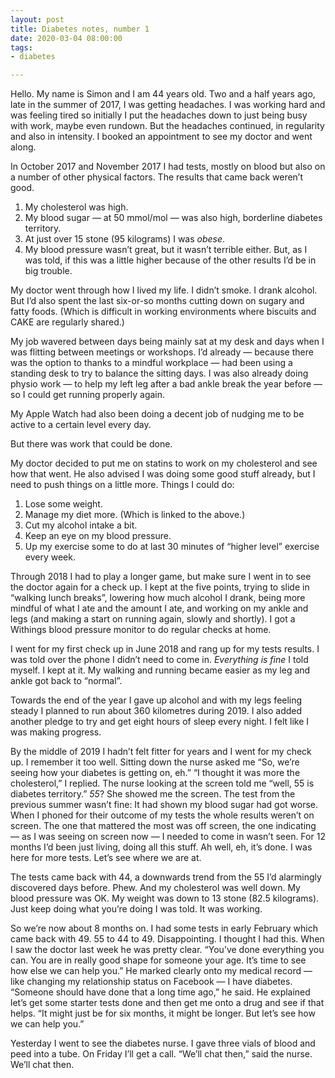 ```yaml
---
layout: post
title: Diabetes notes, number 1
date: 2020-03-04 08:00:00
tags:
- diabetes

---
```

Hello. My name is Simon and I am 44 years old. Two and a half years ago, late in the summer of 2017, I was getting headaches. I was working hard and was feeling tired so initially I put the headaches down to just being busy with work, maybe even rundown. But the headaches continued, in regularity and also in intensity. I booked an appointment to see my doctor and went along.

In October 2017 and November 2017 I had tests, mostly on blood but also on a number of other physical factors. The results that came back weren’t good.

1. My cholesterol was high. 
2. My blood sugar — at 50 mmol/mol — was also high, borderline diabetes territory. 
3. At just over 15 stone (95 kilograms) I was _obese_.
4. My blood pressure wasn’t great, but it wasn’t terrible either. But, as I was told, if this was a little higher because of the other results I’d be in big trouble.

My doctor went through how I lived my life. I didn’t smoke. I drank alcohol. But I’d also spent the last six-or-so months cutting down on sugary and fatty foods. (Which is difficult in working environments where biscuits and CAKE are regularly shared.)

My job wavered between days being mainly sat at my desk and days when I was flitting between meetings or workshops. I’d already — because there was the option to thanks to a mindful workplace — had been using a standing desk to try to balance the sitting days. I was also already doing physio work — to help my left leg after a bad ankle break the year before — so I could get running properly again.

My Apple Watch had also been doing a decent job of nudging me to be active to a certain level every day.

But there was work that could be done.

My doctor decided to put me on statins to work on my cholesterol and see how that went. He also advised I was doing some good stuff already, but I need to push things on a little more. Things I could do: 

1. Lose some weight.
2. Manage my diet more. (Which is linked to the above.) 
3. Cut my alcohol intake a bit.
4. Keep an eye on my blood pressure.
5. Up my exercise some to do at last 30 minutes of “higher level” exercise every week.

Through 2018 I had to play a longer game, but make sure I went in to see the doctor again for a check up. I kept at the five points, trying to slide in “walking lunch breaks”, lowering how much alcohol I drank, being more mindful of what I ate and the amount I ate, and working on my ankle and legs (and making a start on running again, slowly and shortly). I got a Withings blood pressure monitor to do regular checks at home.

I went for my first check up in June 2018 and rang up for my tests results. I was told over the phone I didn’t need to come in. _Everything is fine_ I told myself. I kept at it. My walking and running became easier as my leg and ankle got back to “normal”.

Towards the end of the year I gave up alcohol and with my legs feeling steady I planned to run about 360 kilometres during 2019. I also added another pledge to try and get eight hours of sleep every night. I felt like I was making progress.

By the middle of 2019 I hadn’t felt fitter for years and I went for my check up. I remember it too well. Sitting down the nurse asked me “So, we’re seeing how your diabetes is getting on, eh.” “I thought it was more the cholesterol,” I replied. The nurse looking at the screen told me “well, 55 is diabetes territory.” _55_? She showed me the screen. The test from the previous summer wasn’t fine: It had shown my blood sugar had got worse. When I phoned for their outcome of my tests the whole results weren’t on screen. The one that mattered the most was off screen, the one indicating — as I was seeing on screen now — I needed to come in wasn’t seen. For 12 months I’d been just living, doing all this stuff. Ah well, eh, it’s done. I was here for more tests. Let’s see where we are at.

The tests came back with 44, a downwards trend from the 55 I’d alarmingly discovered days before. Phew. And my cholesterol was well down. My blood pressure was OK. My weight was down to 13 stone (82.5 kilograms). Just keep doing what you’re doing I was told. It was working.

So we’re now about 8 months on. I had some tests in early February which came back with 49. 55 to 44 to 49. Disappointing. I thought I had this. When I saw the doctor last week he was pretty clear. “You’ve done everything you can. You are in really good shape for someone your age. It’s time to see how else we can help you.” He marked clearly onto my medical record — like changing my relationship status on Facebook — I have diabetes. “Someone should have done that a long time ago,” he said. He explained let’s get some starter tests done and then get me onto a drug and see if that helps. “It might just be for six months, it might be longer. But let’s see how we can help you.”

Yesterday I went to see the diabetes nurse. I gave three vials of blood and peed into a tube. On Friday I’ll get a call. “We’ll chat then,” said the nurse. We’ll chat then.